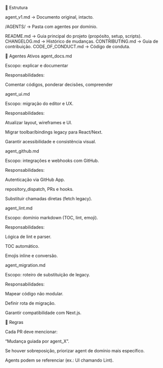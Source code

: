 📌 Estrutura

agent_v1.md → Documento original, intacto.

/AGENTS/ → Pasta com agentes por domínio.

README.md → Guia principal do projeto (propósito, setup, scripts).
CHANGELOG.md → Histórico de mudanças.
CONTRIBUTING.md → Guia de contribuição.
CODE_OF_CONDUCT.md → Código de conduta.

🤖 Agentes Ativos
agent_docs.md

Escopo: explicar e documentar

Responsabilidades:

Comentar códigos, ponderar decisões, compreender

agent_ui.md

Escopo: migração do editor e UX.

Responsabilidades:

Atualizar layout, wireframes e UI.

Migrar toolbar/bindings legacy para React/Next.

Garantir acessibilidade e consistência visual.

agent_github.md

Escopo: integrações e webhooks com GitHub.

Responsabilidades:

Autenticação via GitHub App.

repository_dispatch, PRs e hooks.

Substituir chamadas diretas (fetch legacy).

agent_lint.md

Escopo: domínio markdown (TOC, lint, emoji).

Responsabilidades:

Lógica de lint e parser.

TOC automático.

Emojis inline e conversão.

agent_migration.md

Escopo: roteiro de substituição de legacy.

Responsabilidades:

Mapear código não modular.

Definir rota de migração.

Garantir compatibilidade com Next.js.

📖 Regras

Cada PR deve mencionar:

“Mudança guiada por agent_X”.

Se houver sobreposição, priorizar agent de domínio mais específico.

Agents podem se referenciar (ex.: UI chamando Lint).
